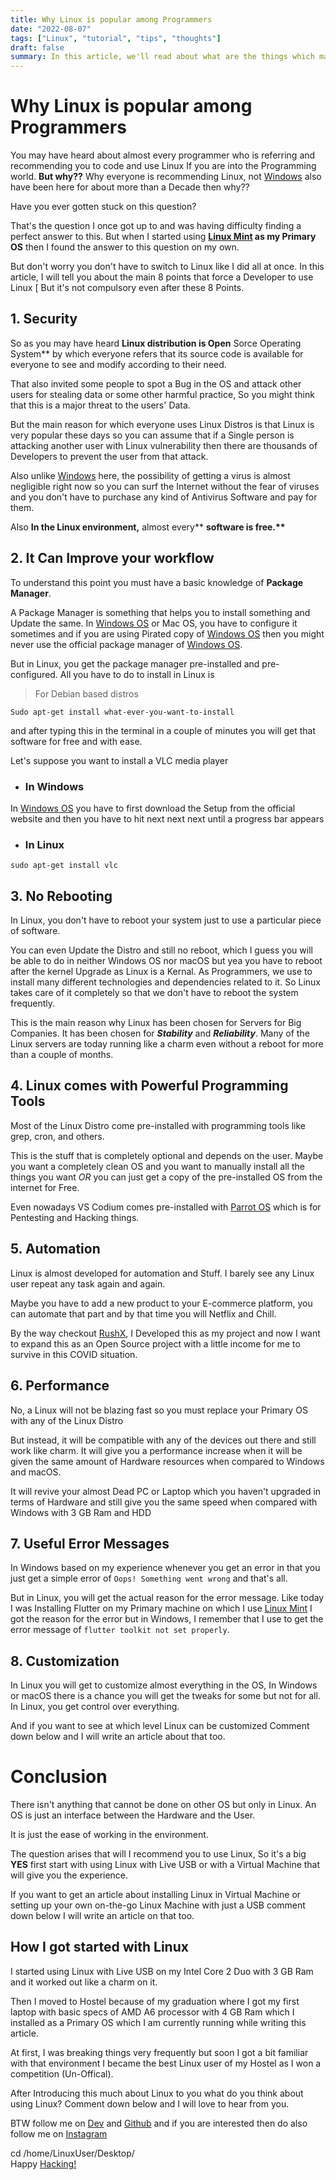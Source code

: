 ```yaml
---
title: Why Linux is popular among Programmers
date: "2022-08-07"
tags: ["Linux", "tutorial", "tips", "thoughts"]
draft: false
summary: In this article, we'll read about what are the things which make Linux more popular than Windows among developers ( Who knows to code in a better way ).
---
```


# Why Linux is popular among Programmers

You may have heard about almost every programmer who is referring and recommending you to code and use Linux If you are into the Programming world. **But why??** Why everyone is recommending Linux, not [Windows](https://www.microsoft.com/en-in/windows) also have been here for about more than a Decade then why??

Have you ever gotten stuck on this question?

That's the question I once got up to and was having difficulty finding a perfect answer to this. But when I started using **[Linux Mint](https://linuxmint.com) as my Primary OS** then I found the answer to this question on my own.

But don't worry you don't have to switch to Linux like I did all at once. In this article, I will tell you about the main 8 points that force a Developer to use Linux [ But it's not compulsory even after these 8 Points.

## 1. Security

So as you may have heard **Linux **distribution** is Open** Sorce Operating System\*\* by which everyone refers that its source code is available for everyone to see and modify according to their need.

That also invited some people to spot a Bug in the OS and attack other users for stealing data or some other harmful practice, So you might think that this is a major threat to the users' Data.

But the main reason for which everyone uses Linux Distros is that Linux is very popular these days so you can assume that if a Single person is attacking another user with Linux vulnerability then there are thousands of Developers to prevent the user from that attack.

Also unlike [Windows](https://www.microsoft.com/en-in/windows) here, the possibility of getting a virus is almost negligible right now so you can surf the Internet without the fear of viruses and you don't have to purchase any kind of Antivirus Software and pay for them.

Also **In **the Linux environment**,** almost every\*\* **software is free.\*\***

## 2. It Can Improve your workflow

To understand this point you must have a basic knowledge of **Package Manager**.

A Package Manager is something that helps you to install something and Update the same. In [Windows OS](https://www.microsoft.com/en-in/windows) or Mac OS, you have to configure it sometimes and if you are using Pirated copy of [Windows OS](https://www.microsoft.com/en-in/windows) then you might never use the official package manager of [Windows OS](https://www.microsoft.com/en-in/windows).

But in Linux, you get the package manager pre-installed and pre-configured. All you have to do to install in Linux is

> For Debian based distros

`Sudo apt-get install what-ever-you-want-to-install`

and after typing this in the terminal in a couple of minutes you will get that software for free and with ease.

Let's suppose you want to install a VLC media player

- ### In Windows

In [Windows OS](https://www.microsoft.com/en-in/windows) you have to first download the Setup from the official website and then you have to hit next next next until a progress bar appears

- ### In Linux

`sudo apt-get install vlc`

## 3. No Rebooting

In Linux, you don't have to reboot your system just to use a particular piece of software.

You can even Update the Distro and still no reboot, which I guess you will be able to do in neither Windows OS nor macOS but yea you have to reboot after the kernel Upgrade as Linux is a Kernal.
As Programmers, we use to install many different technologies and dependencies related to it. So Linux takes care of it completely so that we don't have to reboot the system frequently.

This is the main reason why Linux has been chosen for Servers for Big Companies. It has been chosen for **_Stability_** and **_Reliability_**. Many of the Linux servers are today running like a charm even without a reboot for more than a couple of months.

## 4. Linux comes with Powerful Programming Tools

Most of the Linux Distro come pre-installed with programming tools like grep, cron, and others.

This is the stuff that is completely optional and depends on the user. Maybe you want a completely clean OS and you want to manually install all the things you want _OR_ you can just get a copy of the pre-installed OS from the internet for Free.

Even nowadays VS Codium comes pre-installed with [Parrot OS](https://www.parrotsec.org/) which is for Pentesting and Hacking things.

## 5. Automation

Linux is almost developed for automation and Stuff. I barely see any Linux user repeat any task again and again.

Maybe you have to add a new product to your E-commerce platform, you can automate that part and by that time you will Netflix and Chill.

By the way checkout [RushX](https://rushx.pythonanywhere.com), I Developed this as my project and now I want to expand this as an Open Source project with a little income for me to survive in this COVID situation.

## 6. Performance

No, a Linux will not be blazing fast so you must replace your Primary OS with any of the Linux Distro

But instead, it will be compatible with any of the devices out there and still work like charm. It will give you a performance increase when it will be given the same amount of Hardware resources when compared to Windows and macOS.

It will revive your almost Dead PC or Laptop which you haven't upgraded in terms of Hardware and still give you the same speed when compared with Windows with 3 GB Ram and HDD

## 7. Useful Error Messages

In Windows based on my experience whenever you get an error in that you just get a simple error of
`Oops! Something went wrong` and that's all.

But in Linux, you will get the actual reason for the error message. Like today I was Installing Flutter on my Primary machine on which I use [Linux Mint](https://linuxmint.com) I got the reason for the error but in Windows, I remember that I use to get the error message of `flutter toolkit not set properly`.

## 8. Customization

In Linux you will get to customize almost everything in the OS, In Windows or macOS there is a chance you will get the tweaks for some but not for all. In Linux, you get control over everything.

And if you want to see at which level Linux can be customized Comment down below and I will write an article about that too.

# Conclusion

There isn't anything that cannot be done on other OS but only in Linux. An OS is just an interface between the Hardware and the User.

It is just the ease of working in the environment.

The question arises that will I recommend you to use Linux, So it's a big **YES** first start with using Linux with Live USB or with a Virtual Machine that will give you the experience.

If you want to get an article about installing Linux in Virtual Machine or setting up your own on-the-go Linux Machine with just a USB comment down below I will write an article on that too.

## How I got started with Linux

I started using Linux with Live USB on my Intel Core 2 Duo with 3 GB Ram and it worked out like a charm on it.

Then I moved to Hostel because of my graduation where I got my first laptop with basic specs of AMD A6 processor with 4 GB Ram which I installed as a Primary OS which I am currently running while writing this article.

At first, I was breaking things very frequently but soon I got a bit familiar with that environment I became the best Linux user of my Hostel as I won a competition (Un-Offical).

After Introducing this much about Linux to you what do you think about using Linux? Comment down below and I will love to hear from you.

BTW follow me on [Dev](https://dev.to/coderaman07) and [Github](https://github.com/coderaman07) and if you are interested then do also follow me on [Instagram](https://instagram.com/aman_.dev)

cd /home/LinuxUser/Desktop/ <br />
Happy [Hacking!]()
